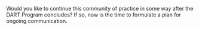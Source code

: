 Would you like to continue this community of practice in some way after the DART Program concludes? If so, now is the time to formulate a plan for ongoing communication.
